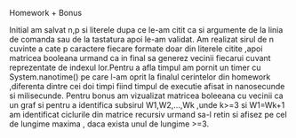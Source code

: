 Homework + Bonus

Initial am salvat n,p si literele dupa ce le-am citit ca si argumente de la linia de comanda sau de la tastatura apoi le-am validat. 
Am realizat sirul de n cuvinte a cate p caractere fiecare formate doar din literele citite ,apoi matricea booleana urmand ca in final sa generez vecinii fiecarui cuvant reprezentate de indexul lor.Pentru a afla timpul am pornit un timer cu System.nanotime()  pe care l-am oprit la finalul cerintelor din homework ,diferenta dintre cei doi timpi fiind timpul de executie afisat in nanosecunde si milisecunde.
Pentru bonus am vizualizat matricea boleeana cu vecinii ca un graf si pentru a identifica subsirul W1,W2,...,Wk ,unde k>=3 si W1=Wk+1 am identificat ciclurile din matrice recursiv urmand sa-l retin si afisez pe cel de lungime maxima , daca exista unul de lungime >=3.
